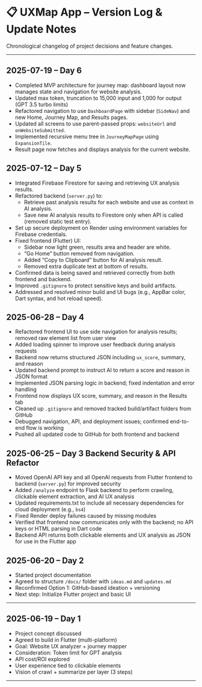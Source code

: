 # 📋 UXMap App – Version Log & Update Notes

Chronological changelog of project decisions and feature changes.

---
## 2025-07-19 – Day 6

- Completed MVP architecture for journey map: dashboard layout now manages state and navigation for website analysis.
- Updated max token, truncation to 15,000 input and 1,000 for output (GPT 3.5 turbo limits)
- Refactored navigation to use `DashboardPage` with sidebar (`SideNav`) and new Home, Journey Map, and Results pages.
- Updated all screens to use parent-passed props: `websiteUrl` and `onWebsiteSubmitted`.
- Implemented recursive menu tree in `JourneyMapPage` using `ExpansionTile`.
- Result page now fetches and displays analysis for the current website.


## 2025-07-12 – Day 5

- Integrated Firebase Firestore for saving and retrieving UX analysis results.
- Refactored backend (`server.py`) to:
    - Retrieve past analysis results for each website and use as context in AI analysis.
    - Save new AI analysis results to Firestore only when API is called (removed static test entry).
- Set up secure deployment on Render using environment variables for Firebase credentials.
- Fixed frontend (Flutter) UI:
    - Sidebar now light green, results area and header are white.
    - “Go Home” button removed from navigation.
    - Added “Copy to Clipboard” button for AI analysis result.
    - Removed extra duplicate text at bottom of results.
- Confirmed data is being saved and retrieved correctly from both frontend and backend.
- Improved `.gitignore` to protect sensitive keys and build artifacts.
- Addressed and resolved minor build and UI bugs (e.g., AppBar color, Dart syntax, and hot reload speed).



## 2025-06-28 – Day 4

- Refactored frontend UI to use side navigation for analysis results; removed raw element list from user view
- Added loading spinner to improve user feedback during analysis requests
- Backend now returns structured JSON including `ux_score`, summary, and reason
- Updated backend prompt to instruct AI to return a score and reason in JSON format
- Implemented JSON parsing logic in backend; fixed indentation and error handling
- Frontend now displays UX score, summary, and reason in the Results tab
- Cleaned up `.gitignore` and removed tracked build/artifact folders from GitHub
- Debugged navigation, API, and deployment issues; confirmed end-to-end flow is working
- Pushed all updated code to GitHub for both frontend and backend


## 2025-06-25 – Day 3 Backend Security & API Refactor
- Moved OpenAI API key and all OpenAI requests from Flutter frontend to backend (`server.py`) for improved security
- Added `/analyze` endpoint to Flask backend to perform crawling, clickable element extraction, and AI UX analysis
- Updated requirements.txt to include all necessary dependencies for cloud deployment (e.g., `bs4`)
- Fixed Render deploy failures caused by missing modules
- Verified that frontend now communicates only with the backend; no API keys or HTML parsing in Dart code
- Backend API returns both clickable elements and UX analysis as JSON for use in the Flutter app


## 2025-06-20 – Day 2
- Started project documentation
- Agreed to structure `/docs/` folder with `ideas.md` and `updates.md`
- Reconfirmed Option 1: GitHub-based ideation + versioning
- Next step: Initialize Flutter project and basic UI

---

## 2025-06-19 – Day 1
- Project concept discussed
- Agreed to build in Flutter (multi-platform)
- Goal: Website UX analyzer + journey mapper
- Consideration: Token limit for GPT analysis
- API cost/ROI explored
- User experience tied to clickable elements
- Vision of crawl + summarize per layer (3 steps)

---
